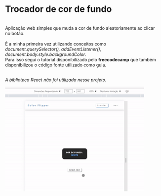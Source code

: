 <h1>Trocador de cor de fundo</h1><br/>
Aplicação web simples que muda a cor de fundo aleatoriamente ao clicar no botão.<br/><br/>
É a minha primeira vez utilizando conceitos como 
<em>document.querySelector(), addEventListener(),  document.body.style.backgroundColor</em>. <br/>
Para isso segui o tutorial disponibilizado pelo <strong>freecodecamp</strong> que também disponibilizou o código fonte utilizado como guia. <br/><br/>

<em>A biblioteca React não foi utilizada nesse projeto.</em>

<img src="to_readme/teste.gif">
